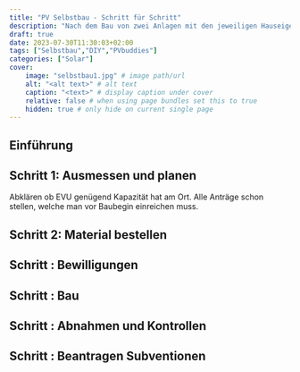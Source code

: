 ```yaml
---
title: "PV Selbstbau - Schritt für Schritt"
description: "Nach dem Bau von zwei Anlagen mit den jeweiligen Hauseigentümern zusammen findest du hier eine Schritt für Schritt Anleitung, was du beachten musst."
draft: true
date: 2023-07-30T11:30:03+02:00
tags: ["Selbstbau","DIY","PVbuddies"]
categories: ["Solar"]
cover:
    image: "selbstbau1.jpg" # image path/url
    alt: "<alt text>" # alt text
    caption: "<text>" # display caption under cover
    relative: false # when using page bundles set this to true
    hidden: true # only hide on current single page
---
```


## Einführung


## Schritt 1: Ausmessen und planen

Abklären ob EVU genügend Kapazität hat am Ort. Alle Anträge schon stellen, welche man vor Baubegin einreichen muss.

## Schritt 2: Material bestellen

## Schritt : Bewilligungen


## Schritt : Bau

## Schritt : Abnahmen und Kontrollen

## Schritt : Beantragen Subventionen 

